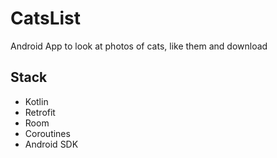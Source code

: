 CatsList
========

Android App to look at photos of cats, like them and download

Stack
--------

* Kotlin
* Retrofit
* Room
* Coroutines
* Android SDK
